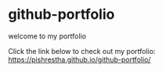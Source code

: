 # github-portfolio
welcome to my portfolio

Click the link below to check out my portfolio:
https://pishrestha.github.io/github-portfolio/
